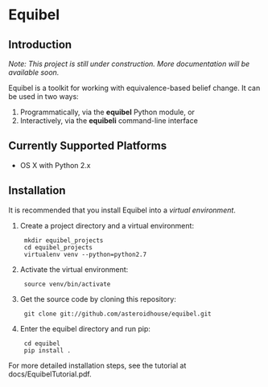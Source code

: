 # Equibel

## Introduction

*Note: This project is still under construction. More documentation will be available soon.*

Equibel is a toolkit for working with equivalence-based belief change.
It can be used in two ways:

1. Programmatically, via the **equibel** Python module, or
2. Interactively, via the **equibeli** command-line interface

## Currently Supported Platforms

* OS X with Python 2.x

## Installation

It is recommended that you install Equibel into a *virtual environment*.


1. Create a project directory and a virtual environment:

        mkdir equibel_projects
        cd equibel_projects
        virtualenv venv --python=python2.7

2. Activate the virtual environment:

        source venv/bin/activate

3. Get the source code by cloning this repository:

        git clone git://github.com/asteroidhouse/equibel.git

4. Enter the equibel directory and run pip:

        cd equibel
        pip install .

For more detailed installation steps, see the tutorial at docs/EquibelTutorial.pdf.
